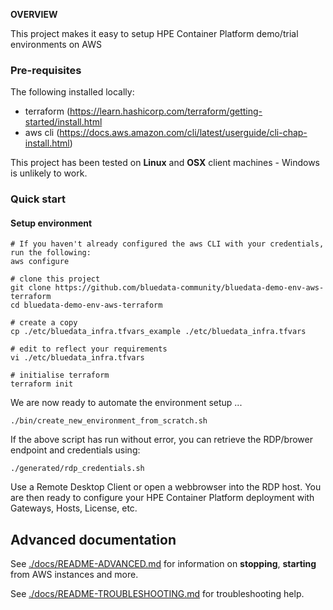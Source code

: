 **OVERVIEW**

This project makes it easy to setup HPE Container Platform demo/trial environments on AWS

### Pre-requisites

The following installed locally:

 - terraform (https://learn.hashicorp.com/terraform/getting-started/install.html
 - aws cli (https://docs.aws.amazon.com/cli/latest/userguide/cli-chap-install.html)

This project has been tested on **Linux** and **OSX** client machines - Windows is unlikely to work.

### Quick start

#### Setup environment

```
# If you haven't already configured the aws CLI with your credentials, run the following:
aws configure

# clone this project
git clone https://github.com/bluedata-community/bluedata-demo-env-aws-terraform
cd bluedata-demo-env-aws-terraform

# create a copy 
cp ./etc/bluedata_infra.tfvars_example ./etc/bluedata_infra.tfvars

# edit to reflect your requirements
vi ./etc/bluedata_infra.tfvars 

# initialise terraform
terraform init
```

We are now ready to automate the environment setup ...

```
./bin/create_new_environment_from_scratch.sh
```

If the above script has run without error, you can retrieve the RDP/brower endpoint and credentials using:

```
./generated/rdp_credentials.sh
```

Use a Remote Desktop Client or open a webbrowser into the RDP host. You are then ready to configure your HPE Container Platform deployment with Gateways, Hosts, License, etc.



## Advanced documentation

See [./docs/README-ADVANCED.md](./docs/README-ADVANCED.md) for information on **stopping**, **starting** from AWS instances and more.

See [./docs/README-TROUBLESHOOTING.md](./docs/README-TROUBLESHOOTING.md) for troubleshooting help.
